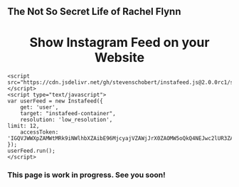 ## The Not So Secret Life of Rachel Flynn


<html>
<head>
	<title>Instafeed on Your Website</title>
	<style type="text/css">
		a img{ 
			width: 25%;
		}
	</style>
</head>
<body>
	<h1 style="text-align: center">Show Instagram Feed on your Website</h1>
    	<div id="instafeed-container"></div>



	<script src="https://cdn.jsdelivr.net/gh/stevenschobert/instafeed.js@2.0.0rc1/src/instafeed.min.js"></script>
	<script type="text/javascript">
	var userFeed = new Instafeed({
		get: 'user',
		target: "instafeed-container",
    	resolution: 'low_resolution',
	limit: 12,
		accessToken: 'IGQVJWWXpZAMWtMRk9iNWlhbXZAibE96MjcyajVZAWjJrX0ZAOMW5oQkQ4NEJwc2lUR3ZAqeUd1ZAE1zd0RGVElMTUc5MlJnRTl2ZADlUWmlSNkxSZAU5ja0ctWXREQkFnTFJQUDZAFM1ktemtxM2ZAOR1dJSVdObwZDZD'
	});
	userFeed.run();
	</script>
</body>
</html>


### This page is work in progress. See you soon!
